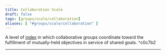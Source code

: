 ```yaml
---
title: Collaboration Scale
draft: false
tags: [groups/scale/collaboration]
aliases: [ "#groups/scale/collaboration" ]
---
```


A level of [index](tags/groups/scale/index.md) in which collaborative groups coordinate toward the fulfillment of mutually-held objectives in service of shared goals. ^c0c7b2

---